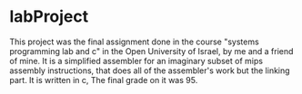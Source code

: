 # labProject
This project was the final assignment done in the course "systems programming lab and c" in the Open University of Israel, by me and a friend of mine.
It is a simplified assembler for an imaginary subset of mips assembly instructions, that does all of the assembler's work but the linking part. It is written in c,
The final grade on it was 95.
